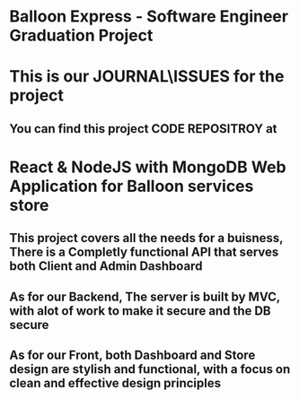 # Balloon Express - Software Engineer Graduation Project

# This is our JOURNAL\ISSUES for the project
## You can find this project CODE REPOSITROY at 

# React & NodeJS with MongoDB Web Application for Balloon services store 


## This project covers all the needs for a buisness, There is a Completly functional API that serves both Client and Admin Dashboard
## As for our Backend, The server is built by MVC, with alot of work to make it secure and the DB secure
## As for our Front, both Dashboard and Store design are stylish and functional, with a focus on clean and effective design principles
